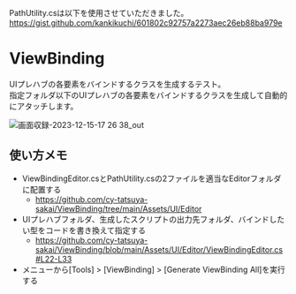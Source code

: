 PathUtility.csは以下を使用させていただきました。  
https://gist.github.com/kankikuchi/601802c92757a2273aec26eb88ba979e

# ViewBinding
UIプレハブの各要素をバインドするクラスを生成するテスト。  
指定フォルダ以下のUIプレハブの各要素をバインドするクラスを生成して自動的にアタッチします。

![画面収録-2023-12-15-17 26 38_out](https://github.com/cy-tatsuya-sakai/ViewBinding/assets/33710684/1f55ed04-23b8-43d6-ad2b-b87ae80fc53a)

## 使い方メモ
* ViewBindingEditor.csとPathUtility.csの2ファイルを適当なEditorフォルダに配置する
  * https://github.com/cy-tatsuya-sakai/ViewBinding/tree/main/Assets/UI/Editor
* UIプレハブフォルダ、生成したスクリプトの出力先フォルダ、バインドしたい型をコードを書き換えて指定する
  * https://github.com/cy-tatsuya-sakai/ViewBinding/blob/main/Assets/UI/Editor/ViewBindingEditor.cs#L22-L33
* メニューから[Tools] > [ViewBinding] > [Generate ViewBinding All]を実行する
